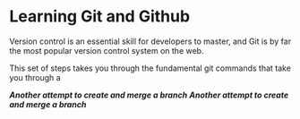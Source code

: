 # Learning Git and Github

Version control is an essential skill for developers to master, and Git is by far the most popular version control system on the web.

This set of steps takes you through the fundamental git commands that take you through a 

***Another attempt to create and merge a branch***
***Another attempt to create and merge a branch***
